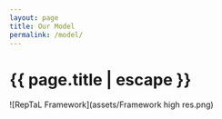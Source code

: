```yaml
---
layout: page
title: Our Model
permalink: /model/
---
```


<h1 class="page-title">{{ page.title | escape }}</h1>

![RepTaL Framework](assets/Framework high res.png)



